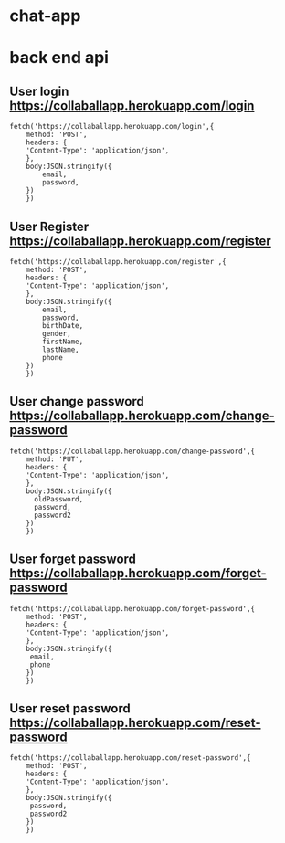# chat-app

# back end api

## User login https://collaballapp.herokuapp.com/login

```
fetch('https://collaballapp.herokuapp.com/login',{
    method: 'POST',
    headers: {
    'Content-Type': 'application/json',
    },
    body:JSON.stringify({
        email,
        password,
    })
    })
```

## User Register https://collaballapp.herokuapp.com/register

```
fetch('https://collaballapp.herokuapp.com/register',{
    method: 'POST',
    headers: {
    'Content-Type': 'application/json',
    },
    body:JSON.stringify({
        email,
        password,
        birthDate,
        gender,
        firstName,
        lastName,
        phone
    })
    })
```

## User change password https://collaballapp.herokuapp.com/change-password

```
fetch('https://collaballapp.herokuapp.com/change-password',{
    method: 'PUT',
    headers: {
    'Content-Type': 'application/json',
    },
    body:JSON.stringify({
      oldPassword,
      password,
      password2
    })
    })
```

## User forget password https://collaballapp.herokuapp.com/forget-password

```
fetch('https://collaballapp.herokuapp.com/forget-password',{
    method: 'POST',
    headers: {
    'Content-Type': 'application/json',
    },
    body:JSON.stringify({
     email,
     phone
    })
    })
```

## User reset password https://collaballapp.herokuapp.com/reset-password

```
fetch('https://collaballapp.herokuapp.com/reset-password',{
    method: 'POST',
    headers: {
    'Content-Type': 'application/json',
    },
    body:JSON.stringify({
     password,
     password2
    })
    })
```
